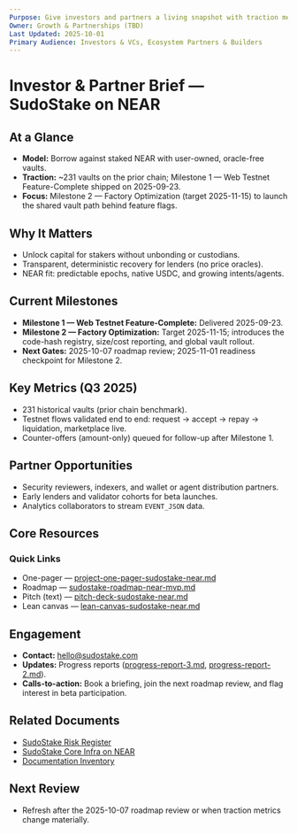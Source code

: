 ```yaml
---
Purpose: Give investors and partners a living snapshot with traction metrics and quick links.
Owner: Growth & Partnerships (TBD)
Last Updated: 2025-10-01
Primary Audience: Investors & VCs, Ecosystem Partners & Builders
---
```


# Investor & Partner Brief — SudoStake on NEAR

## At a Glance
- **Model:** Borrow against staked NEAR with user-owned, oracle-free vaults.
- **Traction:** ~231 vaults on the prior chain; Milestone 1 — Web Testnet Feature-Complete shipped on 2025-09-23.
- **Focus:** Milestone 2 — Factory Optimization (target 2025-11-15) to launch the shared vault path behind feature flags.

## Why It Matters
- Unlock capital for stakers without unbonding or custodians.
- Transparent, deterministic recovery for lenders (no price oracles).
- NEAR fit: predictable epochs, native USDC, and growing intents/agents.

## Current Milestones
- **Milestone 1 — Web Testnet Feature-Complete:** Delivered 2025-09-23.
- **Milestone 2 — Factory Optimization:** Target 2025-11-15; introduces the code-hash registry, size/cost reporting, and global vault rollout.
- **Next Gates:** 2025-10-07 roadmap review; 2025-11-01 readiness checkpoint for Milestone 2.

## Key Metrics (Q3 2025)
- 231 historical vaults (prior chain benchmark).
- Testnet flows validated end to end: request → accept → repay → liquidation, marketplace live.
- Counter-offers (amount-only) queued for follow-up after Milestone 1.

## Partner Opportunities
- Security reviewers, indexers, and wallet or agent distribution partners.
- Early lenders and validator cohorts for beta launches.
- Analytics collaborators to stream `EVENT_JSON` data.

## Core Resources
### Quick Links
- One-pager — [project-one-pager-sudostake-near.md](./project-one-pager-sudostake-near.md)
- Roadmap — [sudostake-roadmap-near-mvp.md](../execution/sudostake-roadmap-near-mvp.md)
- Pitch (text) — [pitch-deck-sudostake-near.md](./pitch-deck-sudostake-near.md)
- Lean canvas — [lean-canvas-sudostake-near.md](../product/lean-canvas-sudostake-near.md)

## Engagement
- **Contact:** hello@sudostake.com
- **Updates:** Progress reports ([progress-report-3.md](../execution/progress-report-3.md), [progress-report-2.md](../execution/progress-report-2.md)).
- **Calls-to-action:** Book a briefing, join the next roadmap review, and flag interest in beta participation.

## Related Documents
- [SudoStake Risk Register](../execution/sudostake-risk-register.md)
- [SudoStake Core Infra on NEAR](../systems/sudostake-core-infra-on-near.md)
- [Documentation Inventory](../meta/documentation-inventory.md)

## Next Review
- Refresh after the 2025-10-07 roadmap review or when traction metrics change materially.
